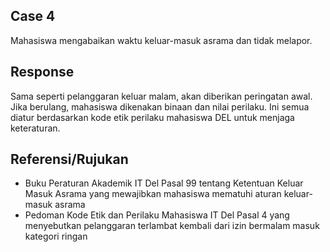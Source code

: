 ## Case 4
Mahasiswa mengabaikan waktu keluar-masuk asrama dan tidak melapor.

## Response
Sama seperti pelanggaran keluar malam, akan diberikan peringatan awal. Jika berulang, mahasiswa dikenakan binaan dan nilai perilaku. Ini semua diatur berdasarkan kode etik perilaku mahasiswa DEL untuk menjaga keteraturan.

## Referensi/Rujukan
- Buku Peraturan Akademik IT Del Pasal 99 tentang Ketentuan Keluar Masuk Asrama yang mewajibkan mahasiswa mematuhi aturan keluar-masuk asrama
- Pedoman Kode Etik dan Perilaku Mahasiswa IT Del Pasal 4 yang menyebutkan pelanggaran terlambat kembali dari izin bermalam masuk kategori ringan
